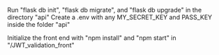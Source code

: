 Run "flask db init", "flask db migrate", and "flask db upgrade" in the directory "api"
Create a .env with any MY_SECRET_KEY and PASS_KEY inside the folder "api" 

Initialize the front end with "npm install" and "npm start" in "/JWT_validation_front"
